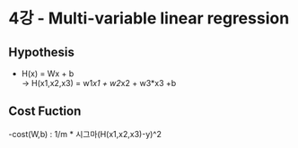 # 4강 - Multi-variable linear regression
## Hypothesis
- H(x) = Wx + b  
  -> H(x1,x2,x3) = w1*x1 + w2*x2 + w3*x3 +b
## Cost Fuction
-cost(W,b) : 1/m * 시그마(H(x1,x2,x3)-y)^2
